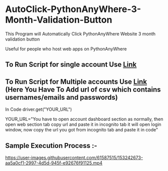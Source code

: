 # AutoClick-PythonAnyWhere-3-Month-Validation-Button

This Program will Automatically Click PythonAnyWhere Website 3 month validation button

Useful for people who host web apps on PythonAnyWhere

## To Run Script for single account Use [Link](https://github.com/Atharv-Chaudhari/AutoClick-PythonAnyWhere-3-Month-Validation-Button/blob/main/app.py)

## To Run Script for Multiple accounts Use [Link](https://github.com/Atharv-Chaudhari/AutoClick-PythonAnyWhere-3-Month-Validation-Button/blob/main/main.py) (Here You Have To Add url of csv which contains usernames/emails and passwords)

In Code driver.get("YOUR_URL")

YOUR_URL="You have to open account dashboard section as normally, then open web section tab copy url and paste it in incognito tab it will open login window, now copy the url you got from incognito tab and paste it in code"

## Sample Execution Process :-


https://user-images.githubusercontent.com/61587515/153242673-aa5a0cf1-2997-4d5d-945f-e92676f91125.mp4

